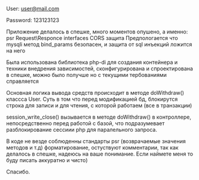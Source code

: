 User:     user@mail.com

Password: 123123123

Приложение делалось в спешке, много моментов опушено, а именно:
psr Request\Responce interfaces
CORS защита
Предпологается что mysqli метод bind_params безопасен, и защита от sql инъекций ложится на него

Была использована библиотека php-di для создания контейнера и техники внедрения зависимостей, сконфигурирована и спроектирована в спешке, можно было получше но с текущими тербованиями справляется

Основная логика вывода средств происходит в методе doWithdraw() классса User.
Суть в том что перед модификацией бд, блокирутся строка для записи и для чтения, с которой работаем (все в транзакции)

session_write_close() вызывается в методе doWithdraw() в контроллере, непосредственно перед работой с базой, что подразумевает разблокирование сессиии php для паралельного запроса.

В коде не везде соблюденны стандарты psr (возврачаемые значения методов и т.д) форматирование, остуствуют комментарии, так как делалось в спешке, надеюсь на ваше понимание. Если наймете меня то буду писать аккуратно и чисто)

Спасибо.
